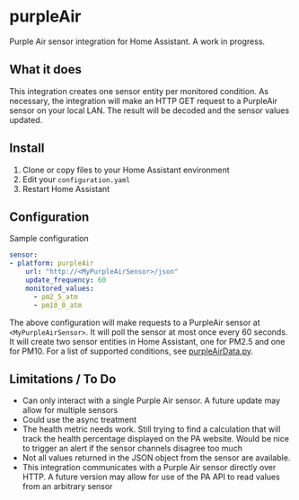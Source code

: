 # purpleAir
Purple Air sensor integration for Home Assistant. A work in progress.

## What it does
This integration creates one sensor entity per monitored condition. As necessary, the integration will make an HTTP GET request to a PurpleAir sensor on your local LAN. The result will be decoded and the sensor values updated.

## Install
1. Clone or copy files to your Home Assistant environment
2. Edit your `configuration.yaml`
3. Restart Home Assistant

## Configuration
Sample configuration
``` yaml
sensor:
- platform: purpleAir
    url: "http://<MyPurpleAirSensor>/json"
    update_frequency: 60
    monitored_values:
      - pm2_5_atm
      - pm10_0_atm
```
The above configuration will make requests to a PurpleAir sensor at `<MyPurpleAirSensor>`. It will poll the sensor at most once every 60 seconds. It will create two sensor entities in Home Assistant, one for PM2.5 and one for PM10. For a list of supported conditions, see [purpleAirData.py](https://github.com/wrdarnell/purpleAir/blob/master/custom_components/purpleAir/purpleAirData.py).

## Limitations / To Do
* Can only interact with a single Purple Air sensor. A future update may allow for multiple sensors
* Could use the async treatment
* The health metric needs work. Still trying to find a calculation that will track the health percentage displayed on the PA website. Would be nice to trigger an alert if the sensor channels disagree too much
* Not all values returned in the JSON object from the sensor are available.
* This integration communicates with a Purple Air sensor directly over HTTP. A future version may allow for use of the PA API to read values from an arbitrary sensor
